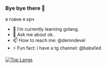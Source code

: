 ### Bye bye there 👋

<!--
**demndevel/demndevel** is a ✨ _special_ ✨ repository because its `README.md` (this file) appears on your GitHub profile.-->
в говне я крч

- 🌱 I’m currently learning golang.
- 💬 Ask me about ok.
- 📫 How to reach me: @demndevel
- ⚡ Fun fact: i have a tg channel: @baba1ed


[![Top Langs](https://github-readme-stats.vercel.app/api/top-langs/?username=demndevel&layout=compact&theme=radical)](https://github.com/anuraghazra/github-readme-stats)
